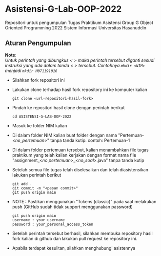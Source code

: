 # Asistensi-G-Lab-OOP-2022
Repositori untuk pengumpulan Tugas Praktikum Asistensi Group G Object Oriented Programming 2022 Sistem Informasi Universitas Hasanuddin

## Aturan Pengumpulan
**Note:**  
_Untuk perintah yang dibungkus < > maka perintah tersebut diganti sesuai instruksi yang ada dalam tanda < > tersebut. Contohnya `mkdir <NIM>` menjadi `mkdir H071191016`_
- Silahkan fork repositori ini
- Lakukan clone terhadap hasil fork repository ini ke komputer kalian
  ```
  git clone <url-repositori-hasil-fork>
  ```
- Pindah ke repositori hasil clone dengan perintah berikut
  ```
  cd ASISTENSI-G-LAB-OOP-2022
  ```
- Masuk ke folder NIM kalian
  
- Di dalam folder NIM kalian buat folder dengan nama "Pertemuan-<_no_pertemuan_>" tanpa tanda kutip. contoh: Pertemuan-1
- Di dalam folder pertemuan tersebut, kalian menambahkan file tugas praktikum yang telah kalian kerjakan dengan format nama file "assignment_<_no pertemuan_>_<_no_soal_>.java" tanpa tanda kutip
- Setelah semua file tugas telah diselesaikan dan telah diasistensikan lakukan perintah berikut
  ```
  git add .
  git commit -m "<pesan commit>"
  git push origin main
  ```
- NOTE : Pastikan menggunakan "Tokens (classic)" pada saat melakukan push (GitHub sudah tidak support menggunakan password)
  ```
  git push origin main
  username : your_username
  password : your_personal_access_token
  ```
- Setelah perintah tersebut berhasil, silahkan membuka repository hasil fork kalian di github dan lakukan pull request ke repository ini. 
- Apabila terdapat kesulitan, silahkan menghubungi asistennya

